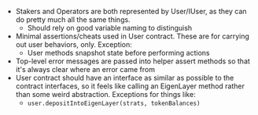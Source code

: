 - Stakers and Operators are both represented by User/IUser, as they can do pretty much all the same things.
    - Should rely on good variable naming to distinguish
- Minimal assertions/cheats used in User contract. These are for carrying out user behaviors, only. Exception:
    - User methods snapshot state before performing actions
- Top-level error messages are passed into helper assert methods so that it's always clear where an error came from
- User contract should have an interface as similar as possible to the contract interfaces, so it feels like calling an EigenLayer method rather than some weird abstraction. Exceptions for things like:
    - `user.depositIntoEigenLayer(strats, tokenBalances)`